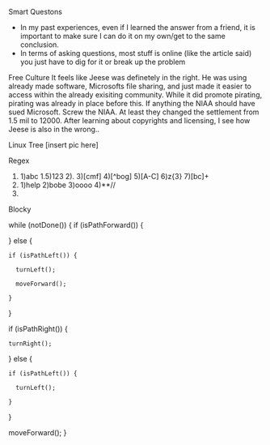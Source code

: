 Smart Questons
- In my past experiences, even if I learned the answer from a friend, it is important to make sure I can do it on my own/get to
  the same conclusion. 
- In terms of asking questions, most stuff is online (like the article said) you just have to dig for it or break up the problem

Free Culture
It feels like Jeese was definetely in the right. He was using already made software, Microsofts file sharing, and just made it
easier to access within the already exisiting community. While it did promote pirating, pirating was already in place before this. If anything the NIAA should have sued Microsoft. Screw the NIAA. At least they changed the settlement from 1.5 mil to 12000. After learning about copyrights and licensing, I see how Jeese is also in the wrong..

Linux Tree
[insert pic here]

Regex
1.  1)abc 1.5)123 2)\. 3)[cmf] 4)[^bog] 5)[A-C] 6)z{3} 7)[bc]+
2.  1)help 2)bobe 3)oooo 4)**//
3.  

Blocky

while (notDone()) {
  if (isPathForward()) {
  
  } else {
  
    if (isPathLeft()) {
  
      turnLeft();
  
      moveForward();
  
    }
  
  }

  if (isPathRight()) {

    turnRight();

  } else {

    if (isPathLeft()) {

      turnLeft();

    }
  }
  
  moveForward();
}
